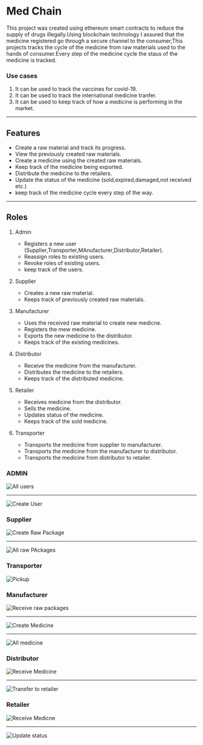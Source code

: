 # Med Chain

This project was created using ethereum smart contracts to reduce the supply of drugs illegally.Using blockchain technology I assured that the medicine registered go through a secure channel to the consumer,This projects tracks the cycle of the medicine from raw materials used to the hands of consumer.Every step of the medicine cycle the staus of the medicine is tracked.

### Use cases

1. It can be used to track the vaccines for covid-19.
2. It can be used to track the international medicine tranfer.
3. It can be used to keep track of how a medicine is performing in the market.

---

## Features

- Create a raw material and track its progress.
- View the previously created raw materials.
- Create a medicine using the created raw materials.
- Keep track of the medicine being exported.
- Distribute the medicine to the retailers.
- Update the status of the medicine (sold,expired,damaged,not received etc.)
- keep track of the medicine cycle every step of the way.

---

## Roles

1. Admin

   - Registers a new user (Supplier,Transporter,MAnufacturer,Distributor,Retailer).
   - Reassign roles to existing users.
   - Revoke roles of existing users.
   - keep track of the users.

2. Supplier

   - Creates a new raw material.
   - Keeps track of previously created raw materials.

3. Manufacturer

   - Uses the received raw material to create new medicne.
   - Registers the mew medicine.
   - Exports the new medicine to the distributor.
   - Keeps track of the existing medicines.

4. Distributor

   - Receive the medicine from the manufacturer.
   - Distributes the medicine to the retailers.
   - Keeps track of the distributed medicine.

5. Retailer

   - Receives medicine from the distributor.
   - Sells the medicine.
   - Updates status of the medicine.
   - Keeps track of the sold medicine.

6. Transporter
   - Transports the medicine from supplier to manufacturer.
   - Transports the medicine from the manufacturer to distributor.
   - Transports the medicine from distributor to retailer.

### ADMIN

![All users](https://res.cloudinary.com/dsxeglxhm/image/upload/v1624737422/Screenshot_141_rmobof.png)

---

![Create User](https://res.cloudinary.com/dsxeglxhm/image/upload/v1624737421/Screenshot_142_vifybh.png)

### Supplier

![Create Raw Package](https://res.cloudinary.com/dsxeglxhm/image/upload/v1624737422/Screenshot_143_fhza0n.png)

---

![All raw PAckages](https://res.cloudinary.com/dsxeglxhm/image/upload/v1624737422/Screenshot_145_o5zspo.png)

### Transporter

![Pickup](https://res.cloudinary.com/dsxeglxhm/image/upload/v1624737422/Screenshot_146_xcwzcy.png)

### Manufacturer

![Receive raw packages](https://res.cloudinary.com/dsxeglxhm/image/upload/v1624737422/Screenshot_147_xanjrg.png)

---

![Create Medicine](https://res.cloudinary.com/dsxeglxhm/image/upload/v1624737422/Screenshot_148_u07976.png)

---

![All medicine](https://res.cloudinary.com/dsxeglxhm/image/upload/v1624737423/Screenshot_149_rnnedw.png)

### Distributor

![Receive Medicine](https://res.cloudinary.com/dsxeglxhm/image/upload/v1624737422/Screenshot_150_gc1gda.png)

---

![Transfer to retailer](https://res.cloudinary.com/dsxeglxhm/image/upload/v1624737423/Screenshot_151_hli7in.png)

### Retailer

![Receive Medicne](https://res.cloudinary.com/dsxeglxhm/image/upload/v1624737423/Screenshot_153_ugehiv.png)

---

![Update status](https://res.cloudinary.com/dsxeglxhm/image/upload/v1624737423/Screenshot_152_i14meo.png)
